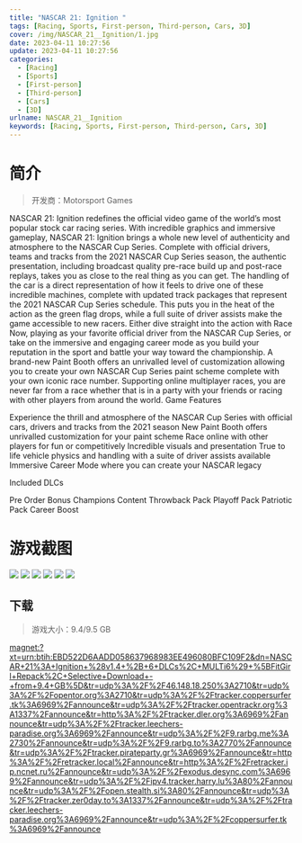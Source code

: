 ```yaml
---
title: "NASCAR 21: Ignition "
tags: [Racing, Sports, First-person, Third-person, Cars, 3D]
cover: /img/NASCAR_21__Ignition/1.jpg
date: 2023-04-11 10:27:56
update: 2023-04-11 10:27:56
categories: 
  - [Racing]
  - [Sports]
  - [First-person]
  - [Third-person]
  - [Cars]
  - [3D]
urlname: NASCAR_21__Ignition
keywords: [Racing, Sports, First-person, Third-person, Cars, 3D]
---
```

# 简介

> 开发商：Motorsport Games

NASCAR 21: Ignition redefines the official video game of the world’s most popular stock car racing series. With incredible graphics and immersive gameplay, NASCAR 21: Ignition brings a whole new level of authenticity and atmosphere to the NASCAR Cup Series.
Complete with official drivers, teams and tracks from the 2021 NASCAR Cup Series season, the authentic presentation, including broadcast quality pre-race build up and post-race replays, takes you as close to the real thing as you can get.
The handling of the car is a direct representation of how it feels to drive one of these incredible machines, complete with updated track packages that represent the 2021 NASCAR Cup Series schedule. This puts you in the heat of the action as the green flag drops, while a full suite of driver assists make the game accessible to new racers.
Either dive straight into the action with Race Now, playing as your favorite official driver from the NASCAR Cup Series, or take on the immersive and engaging career mode as you build your reputation in the sport and battle your way toward the championship.
A brand-new Paint Booth offers an unrivalled level of customization allowing you to create your own NASCAR Cup Series paint scheme complete with your own iconic race number.
Supporting online multiplayer races, you are never far from a race whether that is in a party with your friends or racing with other players from around the world.
Game Features

Experience the thrill and atmosphere of the NASCAR Cup Series with official cars, drivers and tracks from the 2021 season
New Paint Booth offers unrivalled customization for your paint scheme
Race online with other players for fun or competitively
Incredible visuals and presentation
True to life vehicle physics and handling with a suite of driver assists available
Immersive Career Mode where you can create your NASCAR legacy

Included DLCs

Pre Order Bonus
Champions Content
Throwback Pack
Playoff Pack
Patriotic Pack
Career Boost

# 游戏截图

![](/img/NASCAR_21__Ignition/2.jpg)
![](/img/NASCAR_21__Ignition/3.jpg)
![](/img/NASCAR_21__Ignition/4.jpg)
![](/img/NASCAR_21__Ignition/5.jpg)
![](/img/NASCAR_21__Ignition/6.jpg)
![](/img/NASCAR_21__Ignition/7.jpg)


## 下载

> 游戏大小：9.4/9.5 GB

[magnet:?xt=urn:btih:EBD522D6AADD058637968983EE496080BFC109F2&amp;dn=NASCAR+21%3A+Ignition+%28v1.4+%2B+6+DLCs%2C+MULTi6%29+%5BFitGirl+Repack%2C+Selective+Download+-+from+9.4+GB%5D&amp;tr=udp%3A%2F%2F46.148.18.250%3A2710&amp;tr=udp%3A%2F%2Fopentor.org%3A2710&amp;tr=udp%3A%2F%2Ftracker.coppersurfer.tk%3A6969%2Fannounce&amp;tr=udp%3A%2F%2Ftracker.opentrackr.org%3A1337%2Fannounce&amp;tr=http%3A%2F%2Ftracker.dler.org%3A6969%2Fannounce&amp;tr=udp%3A%2F%2Ftracker.leechers-paradise.org%3A6969%2Fannounce&amp;tr=udp%3A%2F%2F9.rarbg.me%3A2730%2Fannounce&amp;tr=udp%3A%2F%2F9.rarbg.to%3A2770%2Fannounce&amp;tr=udp%3A%2F%2Ftracker.pirateparty.gr%3A6969%2Fannounce&amp;tr=http%3A%2F%2Fretracker.local%2Fannounce&amp;tr=http%3A%2F%2Fretracker.ip.ncnet.ru%2Fannounce&amp;tr=udp%3A%2F%2Fexodus.desync.com%3A6969%2Fannounce&amp;tr=udp%3A%2F%2Fipv4.tracker.harry.lu%3A80%2Fannounce&amp;tr=udp%3A%2F%2Fopen.stealth.si%3A80%2Fannounce&amp;tr=udp%3A%2F%2Ftracker.zer0day.to%3A1337%2Fannounce&amp;tr=udp%3A%2F%2Ftracker.leechers-paradise.org%3A6969%2Fannounce&amp;tr=udp%3A%2F%2Fcoppersurfer.tk%3A6969%2Fannounce](magnet:?xt=urn:btih:EBD522D6AADD058637968983EE496080BFC109F2&amp;dn=NASCAR+21%3A+Ignition+%28v1.4+%2B+6+DLCs%2C+MULTi6%29+%5BFitGirl+Repack%2C+Selective+Download+-+from+9.4+GB%5D&amp;tr=udp%3A%2F%2F46.148.18.250%3A2710&amp;tr=udp%3A%2F%2Fopentor.org%3A2710&amp;tr=udp%3A%2F%2Ftracker.coppersurfer.tk%3A6969%2Fannounce&amp;tr=udp%3A%2F%2Ftracker.opentrackr.org%3A1337%2Fannounce&amp;tr=http%3A%2F%2Ftracker.dler.org%3A6969%2Fannounce&amp;tr=udp%3A%2F%2Ftracker.leechers-paradise.org%3A6969%2Fannounce&amp;tr=udp%3A%2F%2F9.rarbg.me%3A2730%2Fannounce&amp;tr=udp%3A%2F%2F9.rarbg.to%3A2770%2Fannounce&amp;tr=udp%3A%2F%2Ftracker.pirateparty.gr%3A6969%2Fannounce&amp;tr=http%3A%2F%2Fretracker.local%2Fannounce&amp;tr=http%3A%2F%2Fretracker.ip.ncnet.ru%2Fannounce&amp;tr=udp%3A%2F%2Fexodus.desync.com%3A6969%2Fannounce&amp;tr=udp%3A%2F%2Fipv4.tracker.harry.lu%3A80%2Fannounce&amp;tr=udp%3A%2F%2Fopen.stealth.si%3A80%2Fannounce&amp;tr=udp%3A%2F%2Ftracker.zer0day.to%3A1337%2Fannounce&amp;tr=udp%3A%2F%2Ftracker.leechers-paradise.org%3A6969%2Fannounce&amp;tr=udp%3A%2F%2Fcoppersurfer.tk%3A6969%2Fannounce)